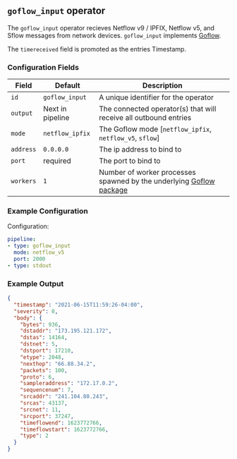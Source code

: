 ## `goflow_input` operator

The `goflow_input` operator recieves Netflow v9 / IPFIX, Netflow v5, and Sflow messages from network devices. `goflow_input` implements [Goflow](https://github.com/cloudflare/goflow).

The `timereceived` field is promoted as the entries Timestamp.

### Configuration Fields

| Field        | Default             | Description                                                                                   |
| ---          | ---                 | ---                                                                                           |
| `id`         | `goflow_input`      | A unique identifier for the operator                                                          |
| `output`     | Next in pipeline    | The connected operator(s) that will receive all outbound entries                              |
| `mode`       | `netflow_ipfix`     | The Goflow mode [`netflow_ipfix`, `netflow_v5`, `sflow`]                                      |
| `address`    | `0.0.0.0`           | The ip address to bind to                                                                     |
| `port`       | required            | The port to bind to                                                                           |
| `workers`    | `1`                 | Number of worker processes spawned by the underlying [Goflow package](https://github.com/cloudflare/goflow)  |

### Example Configuration

Configuration:
```yaml
pipeline:
- type: goflow_input
  mode: netflow_v5
  port: 2000
- type: stdout
```

### Example Output

```json
{
  "timestamp": "2021-06-15T11:59:26-04:00",
  "severity": 0,
  "body": {
    "bytes": 936,
    "dstaddr": "173.195.121.172",
    "dstas": 14164,
    "dstnet": 5,
    "dstport": 17210,
    "etype": 2048,
    "nexthop": "66.88.34.2",
    "packets": 100,
    "proto": 6,
    "sampleraddress": "172.17.0.2",
    "sequencenum": 7,
    "srcaddr": "241.104.80.243",
    "srcas": 43137,
    "srcnet": 11,
    "srcport": 37247,
    "timeflowend": 1623772766,
    "timeflowstart": 1623772766,
    "type": 2
  }
}

```